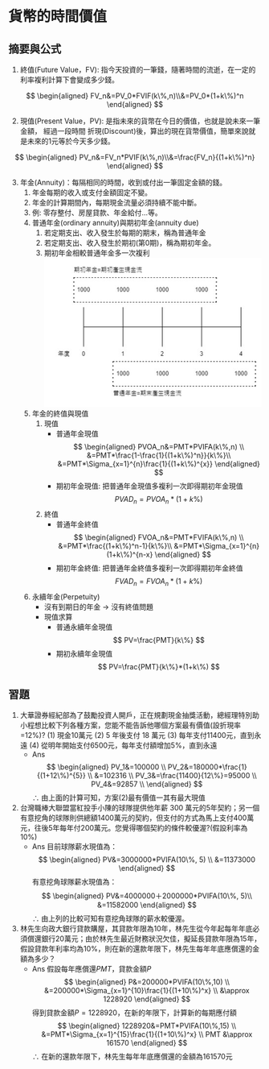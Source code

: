 # 貨幣的時間價值

## 摘要與公式

1. 終值(Future Value，FV): 指今天投資的一筆錢，隨著時間的流逝，在一定的利率複利計算下會變成多少錢。

$$
\begin{aligned}
	FV_n&=PV_0*FVIF(k\%,n)\\&=PV_0*(1+k\%)^n
\end{aligned}
$$

2. 現值(Present Value，PV): 是指未來的貨幣在今日的價值，也就是說未來一筆金額，
經過一段時間 折現(Discount)後，算出的現在貨幣價值，簡單來說就是未來的1元等於今天多少錢。

$$
\begin{aligned}
	PV_n&=FV_n*PVIF(k\%,n)\\&=\frac{FV_n}{(1+k\%)^n}
\end{aligned}
$$

3. 年金(Annuity)：每隔相同的時間，收到或付出一筆固定金額的錢。
   1. 年金每期的收入或支付金額固定不變。
   2. 年金的計算期間內，每期現金流量必須持續不能中斷。
   3. 例: 零存整付、房屋貸款、年金給付…等。
   4. 普通年金(ordinary annuity)與期初年金(annuity due)
      1. 若定期支出、收入發生於每期的期末，稱為普通年金
      2. 若定期支出、收入發生於期初(第0期)，稱為期初年金。
      3. 期初年金相較普通年金多一次複利
      ![](./ordinaryAnnuity_annuityDue.jpg)
   5. 年金的終值與現值
      1. 現值
         - 普通年金現值
			$$ 
			\begin{aligned}
				PVOA_n&=PMT*PVIFA(k\%,n) \\
					&=PMT*\frac{1-\frac{1}{(1+k\%)^n}}{k\%}\\
					&=PMT*\Sigma_{x=1}^{n}\frac{1}{(1+k\%)^{x}}
			\end{aligned}
			$$
         - 期初年金現值: 把普通年金現值多複利一次即得期初年金現值
			$$
			PVAD_n=PVOA_n*(1+k\%)
			$$
      1. 終值
	     - 普通年金終值
			$$ 
			\begin{aligned}
				FVOA_n&=PMT*FVIFA(k\%,n) \\
					&=PMT*\frac{(1+k\%)^n-1}{k\%}\\
					&=PMT*\Sigma_{x=1}^{n}(1+k\%)^{n-x}
			\end{aligned}
			$$
		  - 期初年金終值: 把普通年金終值多複利一次即得期初年金終值
			$$
			FVAD_n=FVOA_n*(1+k\%)
			$$
	1. 永續年金(Perpetuity)
		 - 沒有到期日的年金 $\rightarrow$ 沒有終值問題
		 - 現值求算
    		 - 普通永續年金現值
			$$
			PV=\frac{PMT}{k\%}
			$$
            - 期初永續年金現值
			$$
			PV=\frac{PMT}{k\%}*(1+k\%)
			$$

## 習題
1. 大華證券經紀部為了鼓勵投資人開戶，正在規劃現金抽獎活動，總經理特別助 小程想比較下列各種方案，您能不能告訴他哪個方案最有價值(設折現率=12%)?
(1) 現金10萬元
(2) 5 年後支付 18 萬元
(3) 每年支付11400元，直到永遠
(4) 從明年開始支付6500元，每年支付額增加5%，直到永遠
	- Ans
		$$
		\begin{aligned}
			PV_1&=100000 \\
			PV_2&=180000*\frac{1}{(1+12\%)^{5}} \\
				&=102316 \\
			PV_3&=\frac{11400}{12\%}=95000 \\
			PV_4&=92857 \\
		\end{aligned}
		$$
   	$\therefore$ 由上面的計算可知，方案(2)最有價值一其有最大現值
2. 台灣職棒大聯盟當紅投手小陳的球隊提供他年薪 300 萬元的5年契約；另一個有意挖角的球隊則供總額1400萬元的契約，但支付的方式為馬上支付400萬元，往後5年每年付200萬元。您覺得哪個契約的條件較優渥?(假設利率為10%)
   - Ans
	目前球隊薪水現值為：
	$$
	\begin{aligned}
		PV&=3000000*PVIFA(10\%, 5) \\
		&=11373000
	\end{aligned}
	$$
	有意挖角球隊薪水現值為：
	$$
	\begin{aligned}
		PV&=4000000＋2000000*PVIFA(10\%, 5)\\
		&=11582000
	\end{aligned}
	$$
   	$\therefore$ 由上列的比較可知有意挖角球隊的薪水較優渥。
3. 林先生向政大銀行貸款購屋，其貸款年限為10年，林先生從今年起每年年底必須償還銀行20萬元；由於林先生最近財務狀況欠佳，擬延長貸款年限為15年，假設貸款年利率均為10%，則在新的還款年限下，林先生每年年底應償還的金額為多少？
	- Ans
	假設每年應償還$PMT$，貸款金額$P$
	$$
	\begin{aligned}
		P&=200000*PVIFA(10\%,10) \\
		&=200000*\Sigma_{x=1}^{10}\frac{1}{(1+10\%)^x} \\
		&\approx 1228920
	\end{aligned}
	$$
	得到貸款金額$P=1228920$，在新的年限下，計算新的每期應付額
	$$
	\begin{aligned}
		1228920&=PMT*PVIFA(10\%,15) \\
			&=PMT*\Sigma_{x=1}^{15}\frac{1}{(1+10\%)^x} \\
		PMT &\approx 161570
	\end{aligned}
	$$
	$\therefore$ 在新的還款年限下，林先生每年年底應償還的金額為161570元